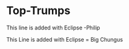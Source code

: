 # Top-Trumps
This line is added with Eclipse -Philip


This Line is added with Eclipse = Big Chungus